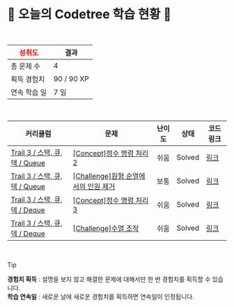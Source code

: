 # 🌲 오늘의 Codetree 학습 현황 🌲

<br />

| <span style="color:red;display:block;text-align:center;"> **성취도**</span> | 결과 |
|---|---|
| 총 문제 수 | 4 |
| 획득 경험치 | 90 / 90 XP |
| 연속 학습 일 | 7 일 |

<br />

|커리큘럼|문제|난이도|상태|코드 링크|
|---|---|---|---|---|
|[Trail 3 / 스택, 큐, 덱 / Queue](https://https://en.codetree.ai/trail-info/novice-high/)|[[Concept]정수 명령 처리 2](https://https://en.codetree.ai/trails/complete/curated-cards/intro-process-numeric-commands-2/)|쉬움|Solved|[링크](https://github.com/DSRN0000/codetree-TILs/blob/main/250112/%EC%A0%95%EC%88%98%20%EB%AA%85%EB%A0%B9%20%EC%B2%98%EB%A6%AC%202/process-numeric-commands-2.java)|
|[Trail 3 / 스택, 큐, 덱 / Queue](https://https://en.codetree.ai/trail-info/novice-high/)|[[Challenge]원형 순열에서의 인원 제거](https://https://en.codetree.ai/trails/complete/curated-cards/challenge-josephus-permutations/)|보통|Solved|[링크](https://github.com/DSRN0000/codetree-TILs/blob/main/250112/%EC%9B%90%ED%98%95%20%EC%88%9C%EC%97%B4%EC%97%90%EC%84%9C%EC%9D%98%20%EC%9D%B8%EC%9B%90%20%EC%A0%9C%EA%B1%B0/josephus-permutations.java)|
|[Trail 3 / 스택, 큐, 덱 / Deque](https://https://en.codetree.ai/trail-info/novice-high/)|[[Concept]정수 명령 처리 3](https://https://en.codetree.ai/trails/complete/curated-cards/intro-process-numeric-commands-3/)|쉬움|Solved|[링크](https://github.com/DSRN0000/codetree-TILs/blob/main/250112/%EC%A0%95%EC%88%98%20%EB%AA%85%EB%A0%B9%20%EC%B2%98%EB%A6%AC%203/process-numeric-commands-3.java)|
|[Trail 3 / 스택, 큐, 덱 / Deque](https://https://en.codetree.ai/trail-info/novice-high/)|[[Challenge]수열 조작](https://https://en.codetree.ai/trails/complete/curated-cards/challenge-sequence-manipulation/)|쉬움|Solved|[링크](https://github.com/DSRN0000/codetree-TILs/blob/main/250112/%EC%88%98%EC%97%B4%20%EC%A1%B0%EC%9E%91/sequence-manipulation.java)|


<br />

> [!TIP]
> **경험치 획득** : 설명을 보지 않고 해결한 문제에 대해서만 한 번 경험치를 획득할 수 있습니다.  
> **학습 연속일** : 새로운 날에 새로운 경험치를 획득하면 연속일이 인정됩니다.

